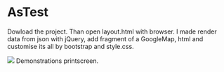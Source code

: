 # AsTest

Dowload the project. Than open layout.html with browser.
I made render data from json with jQuery, add fragment of a GoogleMap, html and customise its all by bootstrap and style.css.

<img src="https://res.cloudinary.com/galaxyvioletcat/image/upload/v1533782147/Books/%D0%A1%D0%BD%D0%B8%D0%BC%D0%BE%D0%BA_%D1%8D%D0%BA%D1%80%D0%B0%D0%BD%D0%B0_58.png">
Demonstrations printscreen.
